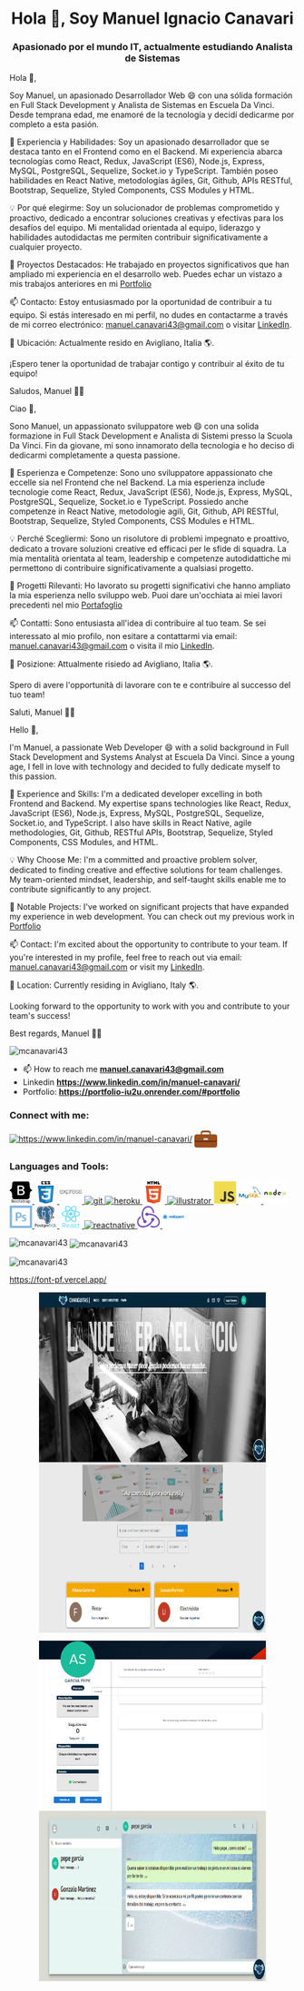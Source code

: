 <h1 align="center">Hola 👋, Soy Manuel Ignacio Canavari</h1>
<h3 align="center">Apasionado por el mundo IT, actualmente estudiando Analista de Sistemas</h3>

<p>Hola 👋,

Soy Manuel, un apasionado Desarrollador Web 😄 con una sólida formación en Full Stack Development y Analista de Sistemas en Escuela Da Vinci. Desde temprana edad, me enamoré de la tecnología y decidí dedicarme por completo a esta pasión.

💼 Experiencia y Habilidades:
Soy un apasionado desarrollador que se destaca tanto en el Frontend como en el Backend. Mi experiencia abarca tecnologías como React, Redux, JavaScript (ES6), Node.js, Express, MySQL, PostgreSQL, Sequelize, Socket.io y TypeScript. También poseo habilidades en React Native, metodologías ágiles, Git, Github, APIs RESTful, Bootstrap, Sequelize, Styled Components, CSS Modules y HTML.

💡 Por qué elegirme:
Soy un solucionador de problemas comprometido y proactivo, dedicado a encontrar soluciones creativas y efectivas para los desafíos del equipo. Mi mentalidad orientada al equipo, liderazgo y habilidades autodidactas me permiten contribuir significativamente a cualquier proyecto.

🌟 Proyectos Destacados:
He trabajado en proyectos significativos que han ampliado mi experiencia en el desarrollo web. Puedes echar un vistazo a mis trabajos anteriores en mi <a href="https://portfolio-iu2u.onrender.com/#portfolio">Portfolio</a>

📫 Contacto:
Estoy entusiasmado por la oportunidad de contribuir a tu equipo. Si estás interesado en mi perfil, no dudes en contactarme a través de mi correo electrónico: manuel.canavari43@gmail.com o visitar <a href="https://www.linkedin.com/in/manuel-canavari/">LinkedIn</a>.

📍 Ubicación:
Actualmente resido en Avigliano, Italia 🌎.

¡Espero tener la oportunidad de trabajar contigo y contribuir al éxito de tu equipo!

Saludos,
Manuel 👨‍💻</p>
<p>Ciao 👋,

Sono Manuel, un appassionato sviluppatore web 😄 con una solida formazione in Full Stack Development e Analista di Sistemi presso la Scuola Da Vinci. Fin da giovane, mi sono innamorato della tecnologia e ho deciso di dedicarmi completamente a questa passione.

💼 Esperienza e Competenze:
Sono uno sviluppatore appassionato che eccelle sia nel Frontend che nel Backend. La mia esperienza include tecnologie come React, Redux, JavaScript (ES6), Node.js, Express, MySQL, PostgreSQL, Sequelize, Socket.io e TypeScript. Possiedo anche competenze in React Native, metodologie agili, Git, Github, API RESTful, Bootstrap, Sequelize, Styled Components, CSS Modules e HTML.

💡 Perché Scegliermi:
Sono un risolutore di problemi impegnato e proattivo, dedicato a trovare soluzioni creative ed efficaci per le sfide di squadra. La mia mentalità orientata al team, leadership e competenze autodidattiche mi permettono di contribuire significativamente a qualsiasi progetto.

🌟 Progetti Rilevanti:
Ho lavorato su progetti significativi che hanno ampliato la mia esperienza nello sviluppo web. Puoi dare un'occhiata ai miei lavori precedenti nel mio <a href="https://portfolio-iu2u.onrender.com/#portfolio">Portafoglio</a>

📫 Contatti:
Sono entusiasta all'idea di contribuire al tuo team. Se sei interessato al mio profilo, non esitare a contattarmi via email: manuel.canavari43@gmail.com o visita il mio <a href="https://www.linkedin.com/in/manuel-canavari/">LinkedIn</a>.

📍 Posizione:
Attualmente risiedo ad Avigliano, Italia 🌎.

Spero di avere l'opportunità di lavorare con te e contribuire al successo del tuo team!

Saluti,
Manuel 👨‍💻</p>
<p>
 Hello 👋,

I'm Manuel, a passionate Web Developer 😄 with a solid background in Full Stack Development and Systems Analyst at Escuela Da Vinci. Since a young age, I fell in love with technology and decided to fully dedicate myself to this passion.

💼 Experience and Skills:
I'm a dedicated developer excelling in both Frontend and Backend. My expertise spans technologies like React, Redux, JavaScript (ES6), Node.js, Express, MySQL, PostgreSQL, Sequelize, Socket.io, and TypeScript. I also have skills in React Native, agile methodologies, Git, Github, RESTful APIs, Bootstrap, Sequelize, Styled Components, CSS Modules, and HTML.

💡 Why Choose Me:
I'm a committed and proactive problem solver, dedicated to finding creative and effective solutions for team challenges. My team-oriented mindset, leadership, and self-taught skills enable me to contribute significantly to any project.

🌟 Notable Projects:
I've worked on significant projects that have expanded my experience in web development. You can check out my previous work in <a href="https://portfolio-iu2u.onrender.com/#portfolio">Portfolio</a>

📫 Contact:
I'm excited about the opportunity to contribute to your team. If you're interested in my profile, feel free to reach out via email: manuel.canavari43@gmail.com or visit my <a href="https://www.linkedin.com/in/manuel-canavari/">LinkedIn</a>.

📍 Location:
Currently residing in Avigliano, Italy 🌎.

Looking forward to the opportunity to work with you and contribute to your team's success!

Best regards,
Manuel 👨‍💻
</p>

<p align="left"> <img src="https://komarev.com/ghpvc/?username=mcanavari43&label=Profile%20views&color=0e75b6&style=flat" alt="mcanavari43" /> </p>

- 📫 How to reach me **manuel.canavari43@gmail.com**
- Linkedin **https://www.linkedin.com/in/manuel-canavari/**
- Portfolio: **https://portfolio-iu2u.onrender.com/#portfolio**

<h3 align="left">Connect with me:</h3>
<p align="left">
<a href="https://www.linkedin.com/in/manuel-canavari/" target="_blank"><img align="center" src="https://raw.githubusercontent.com/rahuldkjain/github-profile-readme-generator/master/src/images/icons/Social/linked-in-alt.svg" alt="https://www.linkedin.com/in/manuel-canavari/" height="30" width="40" /></a>
 <a href="https://portfolio-iu2u.onrender.com/" target="_blank"><img align="center" src="./assets/android-chrome-192x192.png" alt="https://www.linkedin.com/in/manuel-canavari/" height="30" width="40" /></a>
</p>

<h3 align="left">Languages and Tools:</h3>
<p align="left"> <a href="https://getbootstrap.com" target="_blank" rel="noreferrer"> <img src="https://raw.githubusercontent.com/devicons/devicon/master/icons/bootstrap/bootstrap-plain-wordmark.svg" alt="bootstrap" width="40" height="40"/> </a> <a href="https://www.w3schools.com/css/" target="_blank" rel="noreferrer"> <img src="https://raw.githubusercontent.com/devicons/devicon/master/icons/css3/css3-original-wordmark.svg" alt="css3" width="40" height="40"/> </a> <a href="https://expressjs.com" target="_blank" rel="noreferrer"> <img src="https://raw.githubusercontent.com/devicons/devicon/master/icons/express/express-original-wordmark.svg" alt="express" width="40" height="40"/> </a> <a href="https://git-scm.com/" target="_blank" rel="noreferrer"> <img src="https://www.vectorlogo.zone/logos/git-scm/git-scm-icon.svg" alt="git" width="40" height="40"/> </a> <a href="https://heroku.com" target="_blank" rel="noreferrer"> <img src="https://www.vectorlogo.zone/logos/heroku/heroku-icon.svg" alt="heroku" width="40" height="40"/> </a> <a href="https://www.w3.org/html/" target="_blank" rel="noreferrer"> <img src="https://raw.githubusercontent.com/devicons/devicon/master/icons/html5/html5-original-wordmark.svg" alt="html5" width="40" height="40"/> </a> <a href="https://www.adobe.com/in/products/illustrator.html" target="_blank" rel="noreferrer"> <img src="https://www.vectorlogo.zone/logos/adobe_illustrator/adobe_illustrator-icon.svg" alt="illustrator" width="40" height="40"/> </a> <a href="https://developer.mozilla.org/en-US/docs/Web/JavaScript" target="_blank" rel="noreferrer"> <img src="https://raw.githubusercontent.com/devicons/devicon/master/icons/javascript/javascript-original.svg" alt="javascript" width="40" height="40"/> </a><a href="https://www.flaticon.com/free-icons/java" title="java icons"></a> <a href="https://www.mysql.com/" target="_blank" rel="noreferrer"> <img src="https://raw.githubusercontent.com/devicons/devicon/master/icons/mysql/mysql-original-wordmark.svg" alt="mysql" width="40" height="40"/> </a> <a href="https://nodejs.org" target="_blank" rel="noreferrer"> <img src="https://raw.githubusercontent.com/devicons/devicon/master/icons/nodejs/nodejs-original-wordmark.svg" alt="nodejs" width="40" height="40"/> </a> <a href="https://www.photoshop.com/en" target="_blank" rel="noreferrer"> <img src="https://raw.githubusercontent.com/devicons/devicon/master/icons/photoshop/photoshop-line.svg" alt="photoshop" width="40" height="40"/> </a> <a href="https://www.postgresql.org" target="_blank" rel="noreferrer"> <img src="https://raw.githubusercontent.com/devicons/devicon/master/icons/postgresql/postgresql-original-wordmark.svg" alt="postgresql" width="40" height="40"/> </a> <a href="https://reactjs.org/" target="_blank" rel="noreferrer"> <img src="https://raw.githubusercontent.com/devicons/devicon/master/icons/react/react-original-wordmark.svg" alt="react" width="40" height="40"/> </a> <a href="https://reactnative.dev/" target="_blank" rel="noreferrer"> <img src="https://reactnative.dev/img/header_logo.svg" alt="reactnative" width="40" height="40"/> </a> <a href="https://redux.js.org" target="_blank" rel="noreferrer"> <img src="https://raw.githubusercontent.com/devicons/devicon/master/icons/redux/redux-original.svg" alt="redux" width="40" height="40"/> </a> <a href="https://webpack.js.org" target="_blank" rel="noreferrer"> <img src="https://raw.githubusercontent.com/devicons/devicon/d00d0969292a6569d45b06d3f350f463a0107b0d/icons/webpack/webpack-original-wordmark.svg" alt="webpack" width="40" height="40"/> </a> </p>

<p><img align="left" src="https://github-readme-stats.vercel.app/api/top-langs?username=mcanavari43&show_icons=true&locale=en&layout=compact" alt="mcanavari43" /></p>

<p>&nbsp;<img align="center" src="https://github-readme-stats.vercel.app/api?username=mcanavari43&show_icons=true&locale=en" alt="mcanavari43" /></p>

<p><img align="center" src="https://github-readme-streak-stats.herokuapp.com/?user=mcanavari43&" alt="mcanavari43" /></p>

<a href="https://font-pf.vercel.app/" target="_blank"> https://font-pf.vercel.app/</a>

<p align="center">
<img align="center" width="400px" height="300px" src="./assets/captura.png" alt="home proyecto"/>
<img align="center" width="400px" height="300px" src="./assets/home.png" alt="mapa proyecto"/>
</p>
<p align="center">
<img align="center" width="400px" height="300px" src="./assets/profile.png" alt="borrado proyecto"/>
<img align="center" width="400px" height="300px" src="./assets/chat.png" alt="dashboard proyecto"/>
</p>
